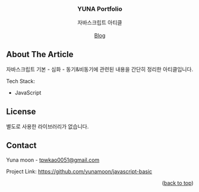 

<div align="center">
  <h3 align="center">YUNA Portfolio</h3>

  <p align="center">
    자바스크립트 아티클
    <br />
    <br />
    <a href="https://yunamoon.gitbook.io/js/">Blog</a>
  </p>
</div>


<!-- ABOUT THE PROJECT -->
## About The Article

자바스크립트 기본 - 심화 - 동기&비동기에 관련된 내용을 간단히 정리한 아티클입니다.

Tech Stack:
* JavaScript

<!-- LICENSE -->
## License

별도로 사용한 라이브러리가 없습니다.


<!-- CONTACT -->
## Contact

Yuna moon - tpwkao0051@gmail.com

Project Link: https://github.com/yunamoon/javascript-basic

<p align="right">(<a href="#readme-top">back to top</a>)</p>



